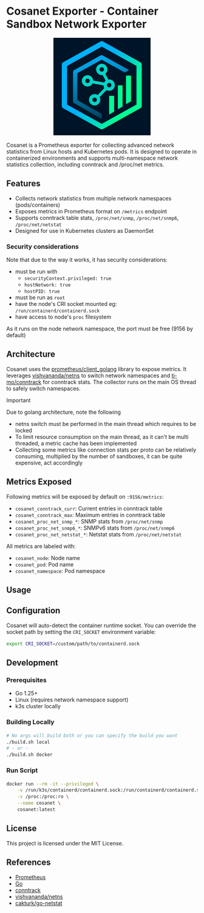 # Cosanet Exporter - Container Sandbox Network Exporter

<p align="center"><a href="https://github.com/cosanet/cosanet" rel="cosanet"><img src="logo/cosanet_logo_256.png" alt="Cosanet Logo" width="256"></a></p>


Cosanet is a Prometheus exporter for collecting advanced network statistics from Linux hosts and Kubernetes pods. It is designed to operate in containerized environments and supports multi-namespace network statistics collection, including conntrack and /proc/net metrics.

## Features

- Collects network statistics from multiple network namespaces (pods/containers)
- Exposes metrics in Prometheus format on `/metrics` endpoint
- Supports conntrack table stats, `/proc/net/snmp`, `/proc/net/snmp6`, `/proc/net/netstat`
- Designed for use in Kubernetes clusters as DaemonSet

### Security considerations

Note that due to the way it works, it has security considerations:

- must be run with
  - `securityContext.privileged: true`
  - `hostNetwork: true`
  - `hostPID: true`
- must be run as `root`
- have the node's CRI socket mounted eg: `/run/containerd/containerd.sock`
- have access to node's `proc` filesystem

As it runs on the node network namespace, the port must be free (9156 by default)

## Architecture

Cosanet uses the [prometheus/client_golang](https://github.com/prometheus/client_golang) library to expose metrics. It leverages [vishvananda/netns](https://github.com/vishvananda/netns) to switch network namespaces and [ti-mo/conntrack](https://github.com/ti-mo/conntrack) for conntrack stats. The collector runs on the main OS thread to safely switch namespaces.

> [!IMPORTANT]
> Due to golang architecture, note the following
>
> - netns switch must be performed in the main thread which requires to be locked
> - To limit resource consumption on the main thread, as it can't be multi threaded, a metric cache has been implemented
> - Collecting some metrics like connection stats per proto can be relatively consuming, multiplied by the number of sandboxes, it can be quite expensive, act accordingly

## Metrics Exposed

Following metrics will be exposed by default on `:9156/metrics`:

- `cosanet_conntrack_curr`: Current entries in conntrack table
- `cosanet_conntrack_max`: Maximum entries in conntrack table
- `cosanet_proc_net_snmp_*`: SNMP stats from `/proc/net/snmp`
- `cosanet_proc_net_snmp6_*`: SNMPv6 stats from `/proc/net/snmp6`
- `cosanet_proc_net_netstat_*`: Netstat stats from `/proc/net/netstat`

All metrics are labeled with:

- `cosanet_node`: Node name
- `cosanet_pod`: Pod name
- `cosanet_namespace`: Pod namespace

## Usage

## Configuration

Cosanet will auto-detect the container runtime socket. You can override the socket path by setting the `CRI_SOCKET` environment variable:

```bash
export CRI_SOCKET=/custom/path/to/containerd.sock
```

## Development

### Prerequisites

- Go 1.25+
- Linux (requires network namespace support)
- k3s cluster locally

### Building Locally

```bash
# No args will build both or you can specify the build you want
./build.sh local
# - or -
./build.sh docker
```

### Run Script

```bash
docker run --rm -it --privileged \
    -v /run/k3s/containerd/containerd.sock:/run/containerd/containerd.sock:ro \
    -v /proc:/proc:ro \
    --name cosanet \
    cosanet:latest
```

## License

This project is licensed under the MIT License.

## References

- [Prometheus](https://prometheus.io/)
- [Go](https://golang.org/)
- [conntrack](https://github.com/ti-mo/conntrack)
- [vishvananda/netns](https://github.com/vishvananda/netns)
- [cakturk/go-netstat](https://github.com/cakturk/go-netstat)
